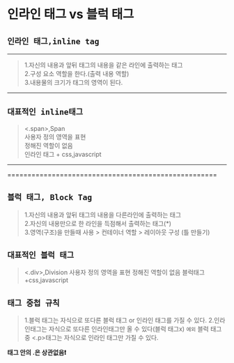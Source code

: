 # 인라인 태그 vs 블럭 태그
## **```인라인 태그,inline tag```**
---
>1.자신의 내용과 앞뒤 태그의 내용을 같은 라인에 출력하는 태그  
>2.구성 요소 역할을 한다.(출력 내용 역할)  
>3.내용물의 크기가 태그의 영역이 된다.
---
## **```대표적인 inline태그```**  
><.span>,Span  
>사용자 정의 영역을 표현  
>정해진 역할이 없음  
>인라인 태그 + css,javascript  
---
====================================================
## **```블럭 태그, Block Tag```**  
>1.자신의 내용과 앞뒤 태그의 내용을 다른라인에 출력하는 태그  
>2.자신의 내용만으로 한 라인을 득점해서 출력하는 태그(*)  
>3.영역(구조)을 만들때 사용 > 컨테이너 역할 > 레이아웃 구성 (틀 만들기)  
## **```대표적인 블럭 태그```** 
><.div>,Division
>사용자 정의 영역을 표현
>정해진 역할이 없음
>블럭태그 +css,javascript  

## **```태그 중첩 규칙```** 
>1.블럭 태그는 자식으로 또다른 블럭 태그 or 인라인 태그를 가질 수 있다.
>2.인라인태그는 자식으로 또다른 인라인태그만 올 수 있다(블럭 태그x)
>```예외``` 블럭 태그 중 <.p>태그는 자식으로 인라인 태그만 가질 수 있다.

**태그 안의 .은 상관없음❗**